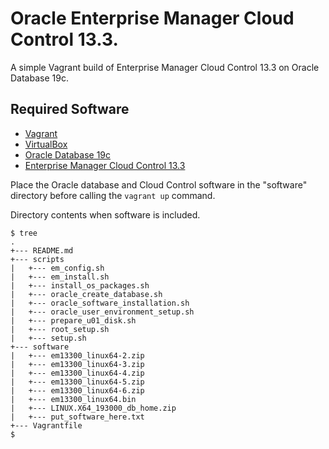 # Oracle Enterprise Manager Cloud Control 13.3.

A simple Vagrant build of Enterprise Manager Cloud Control 13.3 on Oracle Database 19c.

## Required Software

* [Vagrant](https://www.vagrantup.com/downloads.html)
* [VirtualBox](https://www.virtualbox.org/wiki/Downloads)
* [Oracle Database 19c](https://www.oracle.com/database/technologies/oracle19c-linux-downloads.html)
* [Enterprise Manager Cloud Control 13.3](http://www.oracle.com/technetwork/oem/enterprise-manager/downloads/index.html)

Place the Oracle database and Cloud Control software in the "software" directory before calling the `vagrant up` command.

Directory contents when software is included.

```
$ tree
.
+--- README.md
+--- scripts
|   +--- em_config.sh
|   +--- em_install.sh
|   +--- install_os_packages.sh
|   +--- oracle_create_database.sh
|   +--- oracle_software_installation.sh
|   +--- oracle_user_environment_setup.sh
|   +--- prepare_u01_disk.sh
|   +--- root_setup.sh
|   +--- setup.sh
+--- software
|   +--- em13300_linux64-2.zip
|   +--- em13300_linux64-3.zip
|   +--- em13300_linux64-4.zip
|   +--- em13300_linux64-5.zip
|   +--- em13300_linux64-6.zip
|   +--- em13300_linux64.bin
|   +--- LINUX.X64_193000_db_home.zip
|   +--- put_software_here.txt
+--- Vagrantfile
$
```